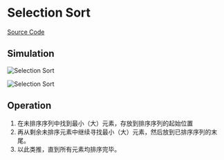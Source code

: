 # Selection Sort

[Source Code](./index.js)

## Simulation

![Selection Sort](https://upload.wikimedia.org/wikipedia/commons/9/94/Selection-Sort-Animation.gif)

![Selection Sort](https://upload.wikimedia.org/wikipedia/commons/b/b0/Selection_sort_animation.gif)

## Operation

1. 在未排序序列中找到最小（大）元素，存放到排序序列的起始位置
2. 再从剩余未排序元素中继续寻找最小（大）元素，然后放到已排序序列的末尾。
3. 以此类推，直到所有元素均排序完毕。
